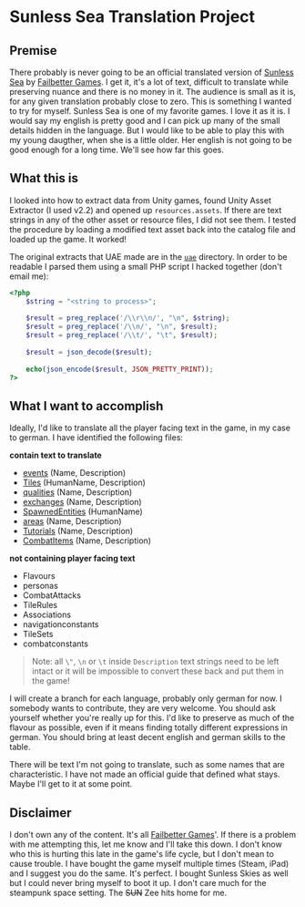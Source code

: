 # Sunless Sea Translation Project

## Premise

There probably is never going to be an official translated version of [Sunless Sea](https://store.steampowered.com/app/304650/SUNLESS_SEA/) by [Failbetter Games](https://www.failbettergames.com/). I get it, it's a lot of text, difficult to translate while preserving nuance and there is no money in it. The audience is small as it is, for any given translation probably close to zero. This is something I wanted to try for myself. Sunless Sea is one of my favorite games. I love it as it is. I would say my english is pretty good and I can pick up many of the small details hidden in the language. But I would like to be able to play this with my young daugther, when she is a little older. Her english is not going to be good enough for a long time. We'll see how far this goes.

## What this is

I looked into how to extract data from Unity games, found Unity Asset Extractor (I used v2.2) and opened up `resources.assets`. If there are text strings in any of the other asset or resource files, I did not see them. I tested the procedure by loading a modified text asset back into the catalog file and loaded up the game. It worked!

The original extracts that UAE made are in the [`uae`](./uae/) directory. In order to be readable I parsed them using a small PHP script I hacked together (don't email me):

```php
<?php
	$string = "<string to process>";
	
	$result = preg_replace('/\\r\\n/', "\n", $string);
	$result = preg_replace('/\\n/', "\n", $result);
	$result = preg_replace('/\\t/', "\t", $result);
	
	$result = json_decode($result);
	
	echo(json_encode($result, JSON_PRETTY_PRINT));
?>
```

## What I want to accomplish

Ideally, I'd like to translate all the player facing text in the game, in my case to german. I have identified the following files:

**contain text to translate**

- [events](./events-1143-content.json) (Name, Description)
- [Tiles](./Tiles-1151-content.json) (HumanName, Description)
- [qualities](./qualities-1147-content.json) (Name, Description)
- [exchanges](./exchanges-1149-content.json) (Name, Description)
- [SpawnedEntities](./SpawnedEntities-1156-content.json) (HumanName)
- [areas](./areas-1141-content.json) (Name, Description)
- [Tutorials](./Tutorials-1154-content.json) (Name, Description)
- [CombatItems](./CombatItems-1153-content.json) (Name, Description)

**not containing player facing text**

- Flavours
- personas
- CombatAttacks
- TileRules
- Associations
- navigationconstants
- TileSets
- combatconstants

> Note: all `\"`, `\n` or `\t` inside `Description` text strings need to be left intact or it will be impossible to convert these back and put them in the game!

I will create a branch for each language, probably only german for now. I somebody wants to contribute, they are very welcome. You should ask yourself whether you're really up for this. I'd like to preserve as much of the flavour as possible, even if it means finding totally different expressions in german. You should bring at least decent english and german skills to the table.

There will be text I'm not going to translate, such as some names that are characteristic. I have not made an official guide that defined what stays. Maybe I'll get to it at some point.

## Disclaimer

I don't own any of the content. It's all [Failbetter Games](https://www.failbettergames.com/)'. If there is a problem with me attempting this, let me know and I'll take this down. I don't know who this is hurting this late in the game's life cycle, but I don't mean to cause trouble. I have bought the game myself multiple times (Steam, iPad) and I suggest you do the same. It's perfect. I bought Sunless Skies as well but I could never bring myself to boot it up. I don't care much for the steampunk space setting. The <del>SUN</del> Zee hits home for me.
